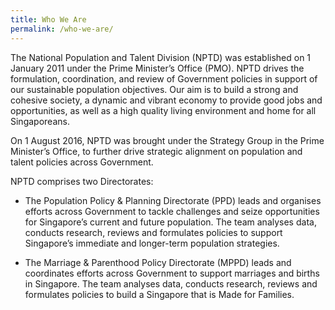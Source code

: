 ```yaml
---
title: Who We Are
permalink: /who-we-are/
---
```


The National Population and Talent Division (NPTD) was established on 1 January 2011 under the Prime Minister’s Office (PMO). NPTD drives the formulation, coordination, and review of Government policies in support of our sustainable population objectives. Our aim is to build a strong and cohesive society, a dynamic and vibrant economy to provide good jobs and opportunities, as well as a high quality living environment and home for all Singaporeans.

On 1 August 2016, NPTD was brought under the Strategy Group in the Prime Minister’s Office, to further drive strategic alignment on population and talent policies across Government.

NPTD comprises two Directorates:  
* The Population Policy & Planning Directorate (PPD) leads and organises efforts across Government to tackle challenges and seize opportunities for Singapore’s current and future population. The team analyses data, conducts research, reviews and formulates policies to support Singapore’s immediate and longer-term population strategies.

* The Marriage & Parenthood Policy Directorate (MPPD) leads and coordinates efforts across Government to support marriages and births in Singapore. The team analyses data, conducts research, reviews and formulates policies to build a Singapore that is Made for Families.

